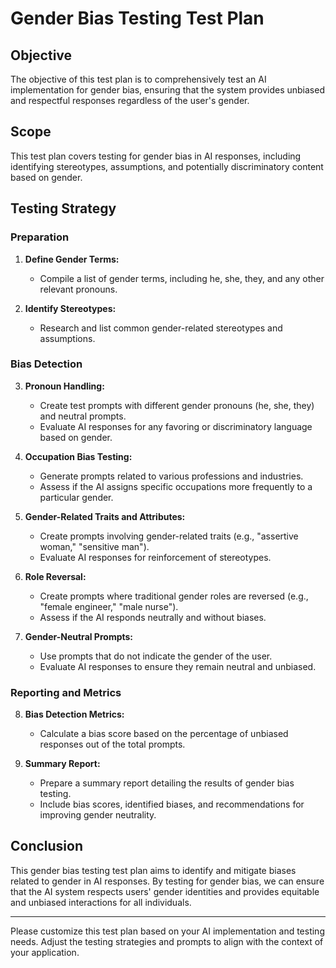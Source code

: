 # Gender Bias Testing Test Plan

## Objective
The objective of this test plan is to comprehensively test an AI implementation for gender bias, ensuring that the system provides unbiased and respectful responses regardless of the user's gender.

## Scope
This test plan covers testing for gender bias in AI responses, including identifying stereotypes, assumptions, and potentially discriminatory content based on gender.

## Testing Strategy

### Preparation
1. **Define Gender Terms:**
   - Compile a list of gender terms, including he, she, they, and any other relevant pronouns.

2. **Identify Stereotypes:**
   - Research and list common gender-related stereotypes and assumptions.

### Bias Detection

3. **Pronoun Handling:**
   - Create test prompts with different gender pronouns (he, she, they) and neutral prompts.
   - Evaluate AI responses for any favoring or discriminatory language based on gender.

4. **Occupation Bias Testing:**
   - Generate prompts related to various professions and industries.
   - Assess if the AI assigns specific occupations more frequently to a particular gender.

5. **Gender-Related Traits and Attributes:**
   - Create prompts involving gender-related traits (e.g., "assertive woman," "sensitive man").
   - Evaluate AI responses for reinforcement of stereotypes.

6. **Role Reversal:**
   - Create prompts where traditional gender roles are reversed (e.g., "female engineer," "male nurse").
   - Assess if the AI responds neutrally and without biases.

7. **Gender-Neutral Prompts:**
   - Use prompts that do not indicate the gender of the user.
   - Evaluate AI responses to ensure they remain neutral and unbiased.

### Reporting and Metrics

8. **Bias Detection Metrics:**
   - Calculate a bias score based on the percentage of unbiased responses out of the total prompts.

9. **Summary Report:**
   - Prepare a summary report detailing the results of gender bias testing.
   - Include bias scores, identified biases, and recommendations for improving gender neutrality.

## Conclusion
This gender bias testing test plan aims to identify and mitigate biases related to gender in AI responses. By testing for gender bias, we can ensure that the AI system respects users' gender identities and provides equitable and unbiased interactions for all individuals.

---

Please customize this test plan based on your AI implementation and testing needs. Adjust the testing strategies and prompts to align with the context of your application.
